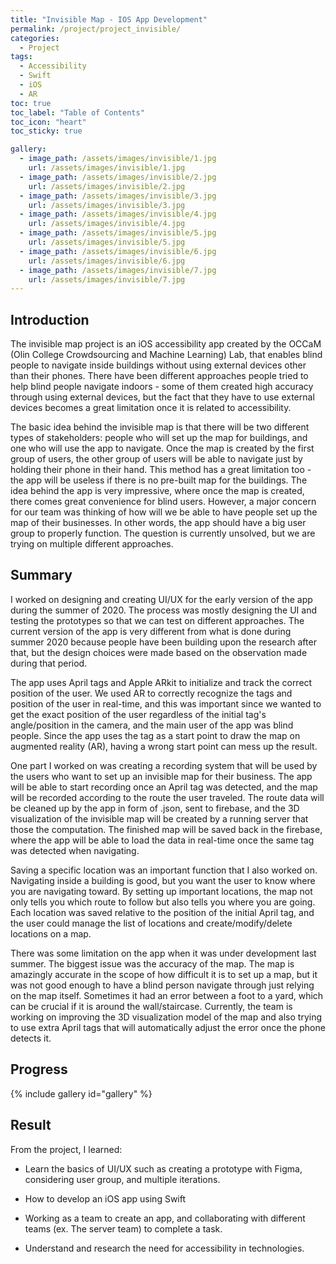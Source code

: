 ```yaml
---
title: "Invisible Map - IOS App Development"
permalink: /project/project_invisible/
categories:
  - Project
tags:
  - Accessibility
  - Swift
  - iOS
  - AR
toc: true
toc_label: "Table of Contents"
toc_icon: "heart"
toc_sticky: true

gallery:
  - image_path: /assets/images/invisible/1.jpg
    url: /assets/images/invisible/1.jpg
  - image_path: /assets/images/invisible/2.jpg
    url: /assets/images/invisible/2.jpg
  - image_path: /assets/images/invisible/3.jpg
    url: /assets/images/invisible/3.jpg
  - image_path: /assets/images/invisible/4.jpg
    url: /assets/images/invisible/4.jpg
  - image_path: /assets/images/invisible/5.jpg
    url: /assets/images/invisible/5.jpg
  - image_path: /assets/images/invisible/6.jpg
    url: /assets/images/invisible/6.jpg
  - image_path: /assets/images/invisible/7.jpg
    url: /assets/images/invisible/7.jpg
---
```


## Introduction

The invisible map project is an iOS accessibility app created by the OCCaM (Olin College Crowdsourcing and Machine Learning) Lab, that enables blind people to navigate inside buildings without using external devices other than their phones. There have been different approaches people tried to help blind people navigate indoors - some of them created high accuracy through using external devices, but the fact that they have to use external devices becomes a great limitation once it is related to accessibility. 

The basic idea behind the invisible map is that there will be two different types of stakeholders: people who will set up the map for buildings, and one who will use the app to navigate. Once the map is created by the first group of users, the other group of users will be able to navigate just by holding their phone in their hand. This method has a great limitation too - the app will be useless if there is no pre-built map for the buildings. The idea behind the app is very impressive, where once the map is created, there comes great convenience for blind users. However, a major concern for our team was thinking of how will we be able to have people set up the map of their businesses. In other words, the app should have a big user group to properly function. The question is currently unsolved, but we are trying on multiple different approaches. 

## Summary

I worked on designing and creating UI/UX for the early version of the app during the summer of 2020. The process was mostly designing the UI and testing the prototypes so that we can test on different approaches. The current version of the app is very different from what is done during summer 2020 because people have been building upon the research after that, but the design choices were made based on the observation made during that period.

The app uses April tags and Apple ARkit to initialize and track the correct position of the user. We used AR to correctly recognize the tags and position of the user in real-time, and this was important since we wanted to get the exact position of the user regardless of the initial tag's angle/position in the camera, and the main user of the app was blind people. Since the app uses the tag as a start point to draw the map on augmented reality (AR), having a wrong start point can mess up the result. 

One part I worked on was creating a recording system that will be used by the users who want to set up an invisible map for their business. The app will be able to start recording once an April tag was detected, and the map will be recorded according to the route the user traveled. The route data will be cleaned up by the app in form of .json, sent to firebase, and the 3D visualization of the invisible map will be created by a running server that those the computation. The finished map will be saved back in the firebase, where the app will be able to load the data in real-time once the same tag was detected when navigating. 

Saving a specific location was an important function that I also worked on. Navigating inside a building is good, but you want the user to know where you are navigating toward. By setting up important locations, the map not only tells you which route to follow but also tells you where you are going. Each location was saved relative to the position of the initial April tag, and the user could manage the list of locations and create/modify/delete locations on a map.

There was some limitation on the app when it was under development last summer. The biggest issue was the accuracy of the map. The map is amazingly accurate in the scope of how difficult it is to set up a map, but it was not good enough to have a blind person navigate through just relying on the map itself. Sometimes it had an error between a foot to a yard, which can be crucial if it is around the wall/staircase. Currently, the team is working on improving the 3D visualization model of the map and also trying to use extra April tags that will automatically adjust the error once the phone detects it. 

## Progress

{% include gallery id="gallery" %}

## Result

From the project, I learned:

- Learn the basics of UI/UX such as creating a prototype with Figma, considering user group, and multiple iterations.

- How to develop an iOS app using Swift

- Working as a team to create an app, and collaborating with different teams (ex. The server team) to complete a task.

- Understand and research the need for accessibility in technologies.